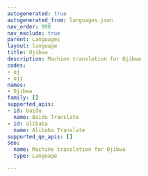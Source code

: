 ```yaml
---
autogenerated: true
autogenerated_from: languages.json
nav_order: 998
nav_exclude: true
parent: Languages
layout: language
title: Ojibwa
description: Machine translation for Ojibwa
codes:
- oj
- oji
names:
- Ojibwa
family: []
supported_apis:
- id: baidu
  name: Baidu Translate
- id: alibaba
  name: Alibaba Translate
supported_qe_apis: []
seo:
  name: Machine translation for Ojibwa
  type: Language

---
```


